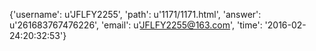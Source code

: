 {'username': u'JFLFY2255', 'path': u'1171/1171.html', 'answer': u'261683767476226', 'email': u'JFLFY2255@163.com', 'time': '2016-02-24:20:32:53'}